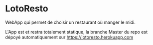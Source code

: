 # LotoResto

WebApp qui permet de choisir un restaurant où manger le midi.

L'App est et restra totalement statique, la branche Master du repo est dépoyé automatiquement sur https://lotoresto.herokuapp.com
